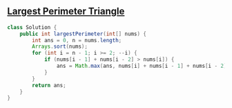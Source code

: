 ## [Largest Perimeter Triangle](https://leetcode.com/problems/largest-perimeter-triangle/description/?envType=daily-question&envId=2025-09-28)
```java
class Solution {
    public int largestPerimeter(int[] nums) {
        int ans = 0, n = nums.length;
        Arrays.sort(nums);
        for (int i = n - 1; i >= 2; --i) {
            if (nums[i - 1] + nums[i - 2] > nums[i]) {
                ans = Math.max(ans, nums[i] + nums[i - 1] + nums[i - 2]);
            }
        }
        return ans;
    }
}
```
